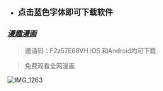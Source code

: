 - ## `点击蓝色字体即可下载软件`

### _**[漫趣漫画](https://share.mqmanhua.com)**_

> 邀请码：F2z57E68VH
iOS 和Android均可下载

> 免费观看全网漫画

![IMG_1263](https://github.com/user-attachments/assets/53970323-f75c-4686-8ea0-f17a0aaeba74)

